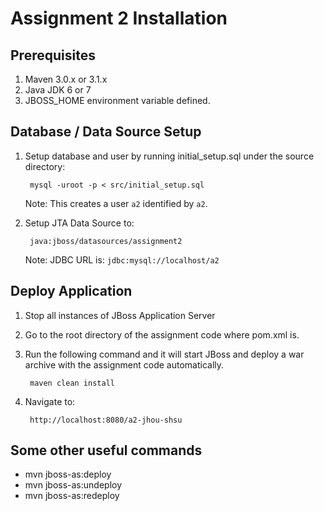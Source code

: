 # Assignment 2 Installation

## Prerequisites

1. Maven 3.0.x or 3.1.x
2. Java JDK 6 or 7
3. JBOSS_HOME environment variable defined.

## Database / Data Source Setup

1. Setup database and user by running initial_setup.sql under the source directory:

        mysql -uroot -p < src/initial_setup.sql

    Note: This creates a user `a2` identified by `a2`.

2. Setup JTA Data Source to:

        java:jboss/datasources/assignment2

    Note: JDBC URL is: `jdbc:mysql://localhost/a2`

## Deploy Application

1. Stop all instances of JBoss Application Server
2. Go to the root directory of the assignment code where pom.xml is.
3. Run the following command and it will start JBoss and deploy a war archive with the assignment code automatically.

        maven clean install

4. Navigate to:

        http://localhost:8080/a2-jhou-shsu

## Some other useful commands

* mvn jboss-as:deploy
* mvn jboss-as:undeploy
* mvn jboss-as:redeploy
